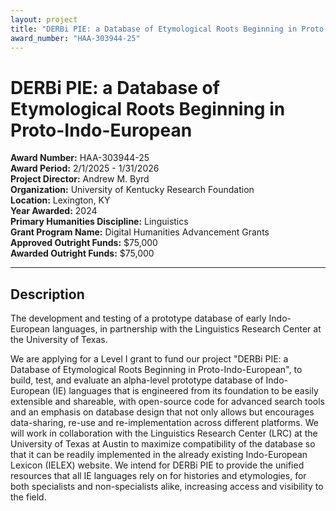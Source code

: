 ```yaml
---
layout: project
title: "DERBi PIE: a Database of Etymological Roots Beginning in Proto-Indo-European"
award_number: "HAA-303944-25"
---
```



# DERBi PIE: a Database of Etymological Roots Beginning in Proto-Indo-European

**Award Number:** HAA-303944-25  
**Award Period:** 2/1/2025 - 1/31/2026  
**Project Director:** Andrew M. Byrd  
**Organization:** University of Kentucky Research Foundation  
**Location:** Lexington, KY  
**Year Awarded:** 2024  
**Primary Humanities Discipline:** Linguistics  
**Grant Program Name:** Digital Humanities Advancement Grants  
**Approved Outright Funds:** $75,000  
**Awarded Outright Funds:** $75,000  

---

## Description

<p>The development and testing of a prototype database of early Indo-European languages, in partnership with the Linguistics Research Center at the University of Texas.</p>
<p>We are applying for a Level I grant to fund our project "DERBi PIE: a Database of Etymological Roots Beginning in Proto-Indo-European", to build, test, and evaluate an alpha-level prototype database of Indo-European (IE) languages that is engineered from its foundation to be easily extensible and shareable, with open-source code for advanced search tools and an emphasis on database design that not only allows but encourages data-sharing, re-use and re-implementation across different platforms. We will work in collaboration with the Linguistics Research Center (LRC) at the University of Texas at Austin to maximize compatibility of the database so that it can be readily implemented in the already existing Indo-European Lexicon (IELEX) website. We intend for DERBi PIE to provide the unified resources that all IE languages rely on for histories and etymologies, for both specialists and non-specialists alike, increasing access and visibility to the field.</p>
